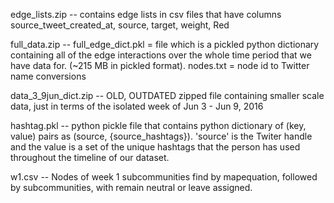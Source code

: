 edge_lists.zip -- contains edge lists in csv files that have columns 
		source_tweet_created_at, source, target, weight, Red

full_data.zip -- full_edge_dict.pkl = file which is a pickled python dictionary containing all of the edge interactions over the whole time period that we have data for. (~215 MB in pickled format).
		nodes.txt = node id to Twitter name conversions

data_3_9jun_dict.zip -- OLD, OUTDATED zipped file containing smaller scale data, just in terms of the isolated week of Jun 3 - Jun 9, 2016


hashtag.pkl -- python pickle file that contains python dictionary of (key, value) pairs as (source, {source_hashtags}). 'source' is the Twiter handle and the value is a set of the unique hashtags that the person has used throughout the timeline of our dataset. 

w1.csv -- Nodes of week 1 subcommunities find by mapequation, followed by subcommunities, with remain neutral or leave assigned.
